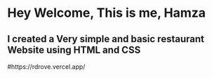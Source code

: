 <h1>Hey Welcome, This is me, Hamza</h1>
<h2>I created a Very simple and basic restaurant Website using HTML and CSS</h2>
#https://rdrove.vercel.app/
